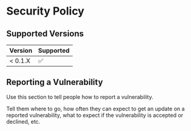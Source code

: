 # Security Policy

## Supported Versions


| Version | Supported          |
| ------- | ------------------ |
| < 0.1.X | :white_check_mark: |               |

## Reporting a Vulnerability

Use this section to tell people how to report a vulnerability.

Tell them where to go, how often they can expect to get an update on a
reported vulnerability, what to expect if the vulnerability is accepted or
declined, etc.
